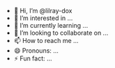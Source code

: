 - 👋 Hi, I’m @lilray-dox
- 👀 I’m interested in ...
- 🌱 I’m currently learning ...
- 💞️ I’m looking to collaborate on ...
- 📫 How to reach me ...
- 😄 Pronouns: ...
- ⚡ Fun fact: ...

<!---
lilray-dox/lilray-dox is a ✨ special ✨ repository because its `README.md` (this file) appears on your GitHub profile.
You can click the Preview link to take a look at your changes.
--->
